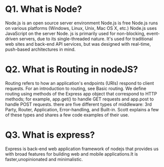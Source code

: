 <h1>Q1. What is Node? </h1>
<p>Node.js is an open source server environment Node.js is free Node.js runs on various platforms (Windows, Linux, Unix, Mac OS X, etc.) Node.js uses JavaScript on the server Node. js is primarily used for non-blocking, event-driven servers, due to its single-threaded nature. It's used for traditional web sites and back-end API services, but was designed with real-time, push-based architectures in mind.</p>
<h1>Q2. What is Routing in nodeJS?</h1
<p>Routing refers to how an application's endpoints (URIs) respond to client requests. For an introduction to routing, see Basic routing. We define routing using methods of the Express app object that correspond to HTTP methods; for example, app.get() to handle GET requests and app.post to handle POST requests. there are five different types of middleware: 3rd Party, Router, Application, Error-handling, and Built-in. Scott explains a few of these types and shares a few code examples of their use.</p>
<h1>Q3. What is express?</h1>
<p>Express is back-end web application framework of nodejs that provides us with broad features for building web and mobile applications.It is faster,unopinionated and minimalistic.</p>
